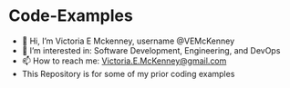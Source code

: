 # Code-Examples
- 👋 Hi, I’m Victoria E Mckenney, username @VEMcKenney
- 👀 I’m interested in: Software Development, Engineering, and DevOps
- 📫 How to reach me: Victoria.E.McKenney@gmail.com
- This Repository is for some of my prior coding examples

<!---
VEMcKenney/VEMcKenney is a ✨ special ✨ repository because its `README.md` (this file) appears on your GitHub profile.
You can click the Preview link to take a look at your changes.
--->
